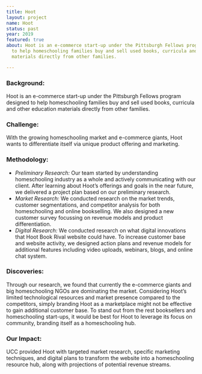 ```yaml
---
title: Hoot
layout: project
name: Hoot
status: past
year: 2019
featured: true
about: Hoot is an e-commerce start-up under the Pittsburgh Fellows program designed
  to help homeschooling families buy and sell used books, curricula and other education
  materials directly from other families.

---
```

### **Background:**

Hoot is an e-commerce start-up under the Pittsburgh Fellows program designed to help homeschooling families buy and sell used books, curricula and other education materials directly from other families.

### **Challenge:**

With the growing homeschooling market and e-commerce giants, Hoot wants to differentiate itself via unique product offering and marketing.

### **Methodology:**

- 	*Preliminary Research:* Our team started by understanding homeschooling industry as a whole and actively communicating with our client. After learning about Hoot’s offerings and goals in the near future, we delivered a project plan based on our preliminary research.
-	*Market Research:* We conducted research on the market trends, customer segmentations, and competitor analysis for both homeschooling and online bookselling. We also designed a new customer survey focussing on revenue models and product differentiation.
-	*Digital Research:* We conducted research on what digital innovations that Hoot Book Rival website could have. To increase customer base and website activity, we designed action plans and revenue models for additional features including video uploads, webinars, blogs, and online chat system.

### **Discoveries:**

Through our research, we found that currently the e-commerce giants and big homeschooling NGOs are dominating the market. Considering Hoot’s limited technological resources and market presence compared to the competitors, simply branding Hoot as a marketplace might not be effective to gain additional customer base. To stand out from the rest booksellers and homeschooling start-ups, it would be best for Hoot to leverage its focus on community, branding itself as a homeschooling hub.

### **Our Impact:**

 UCC provided Hoot with targeted market research, specific marketing techniques, and digital plans to transform the website into a homeschooling resource hub, along with projections of potential revenue streams.  